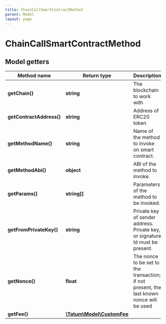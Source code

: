 ```yaml
---
title: ChainCallSmartContractMethod
parent: Model
layout: page
---
```


# ChainCallSmartContractMethod

## Model getters

Method name | Return type | Description | Notes
------------ | ------------- | ------------- | -------------
**getChain()** | **string** | The blockchain to work with | ex.: `ETH`
**getContractAddress()** | **string** | Address of ERC20 token | ex.: `0x687422eEA2cB73B5d3e242bA5456b782919AFc85`
**getMethodName()** | **string** | Name of the method to invoke on smart contract. | ex.: `transfer`
**getMethodAbi()** | **object** | ABI of the method to invoke. | ex.: `null`
**getParams()** | **string[]** | Parameters of the method to be invoked. | ex.: `[&quot;0x632&quot;]`
**getFromPrivateKey()** | **string** | Private key of sender address. Private key, or signature Id must be present. | ex.: `0x05e150c73f1920ec14caa1e0b6aa09940899678051a78542840c2668ce5080c2`
**getNonce()** | **float** | The nonce to be set to the transaction; if not present, the last known nonce will be used | ex.: `null` [optional]
**getFee()** | [**\Tatum\Model\CustomFee**](../CustomFee) |  | ex.: `null` [optional]

